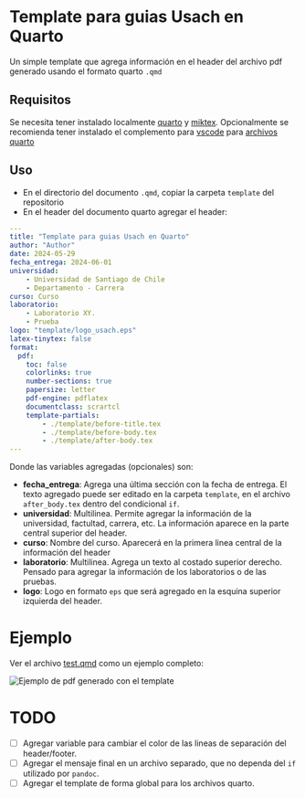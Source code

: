 # Template para guias Usach en Quarto
Un simple template que agrega información en el header del archivo pdf generado usando el formato quarto `.qmd`

## Requisitos
Se necesita tener instalado localmente [quarto](https://quarto.org/) y [miktex](https://miktex.org/). Opcionalmente se recomienda tener instalado el complemento para [vscode](https://code.visualstudio.com/) para [archivos quarto](https://marketplace.visualstudio.com/items?itemName=quarto.quarto)

## Uso
- En el directorio del documento `.qmd`, copiar la carpeta `template` del repositorio
- En el header del documento quarto agregar el header:

```yaml
---
title: "Template para guias Usach en Quarto"
author: "Author"
date: 2024-05-29
fecha_entrega: 2024-06-01
universidad: 
    - Universidad de Santiago de Chile
    - Departamento - Carrera
curso: Curso
laboratorio:
    - Laboratorio XY.
    - Prueba
logo: "template/logo_usach.eps"
latex-tinytex: false
format:
  pdf:
    toc: false
    colorlinks: true
    number-sections: true
    papersize: letter
    pdf-engine: pdflatex
    documentclass: scrartcl
    template-partials:
        - ./template/before-title.tex
        - ./template/before-body.tex
        - ./template/after-body.tex
---
```

Donde las variables agregadas (opcionales) son:

- **fecha_entrega**: Agrega una última sección con la fecha de entrega. El texto agregado puede ser editado en la carpeta `template`, en el archivo `after_body.tex` dentro del condicional `if`.
- **universidad**: Multilinea. Permite agregar la información de la universidad, factultad, carrera, etc. La información aparece en la parte central superior del header.
- **curso**: Nombre del curso. Aparecerá en la primera linea central de la información del header
- **laboratorio**: Multilinea. Agrega un texto al costado superior derecho. Pensado para agregar la información de los laboratorios o de las pruebas. 
- **logo**: Logo en formato `eps` que será agregado en la esquina superior izquierda del header.

# Ejemplo
Ver el archivo [test.qmd](test.qmd) como un ejemplo completo:

![Ejemplo de pdf generado con el template](test.png)

# TODO
- [ ] Agregar variable para cambiar el color de las lineas de separación del header/footer.
- [ ] Agregar el mensaje final en un archivo separado, que no dependa del `if` utilizado por `pandoc`.
- [ ] Agregar el template de forma global para los archivos quarto.
